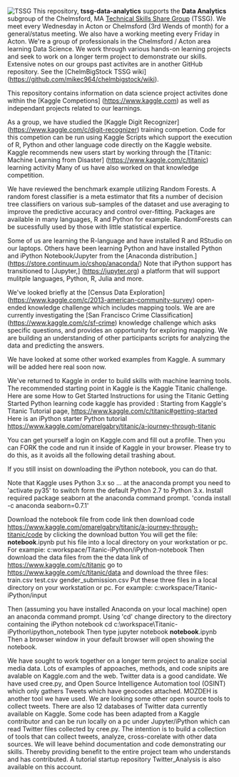 ![TSSG](https://github.com/mikec964/chelmbigstock/blob/master/TSSGwiki.png) This repository, **tssg-data-analytics** supports the **Data Analytics** subgroup of the Chelmsford, MA [Technical Skills Share Group](https://groups.yahoo.com/neo/groups/TSSG-Chelmsford/info) (TSSG). We meet every Wednesday in Acton or Chelmsford (3rd Wends of month) for a general/status meeting. We also have a working meeting every Friday in Acton. We're a group of professionals in the Chelmsford / Acton area learning Data Science. We work through various hands-on learning projects and seek to work on a longer term project to demonstrate our skills. Extensive notes on our groups past activites are in another GitHub repository. See the [ChelmBigStock TSSG wiki] (https://github.com/mikec964/chelmbigstock/wiki).

This repository contains information on data science project activites done within the [Kaggle Competions] (https://www.kaggle.com) as well as independant projects related to our learnings.

As a group, we have studied the [Kaggle Digit Recognizer] (https://www.kaggle.com/c/digit-recognizer) training competion.
Code for this competion can be run using Kaggle Scripts which support the execution of R, Python and other language code directly on the Kaggle website. Kaggle recommends new users start by working through the [Titanic: Machine Learning from Disaster] (https://www.kaggle.com/c/titanic) learning activity Many of us have also worked on that knowledge competition.

We have reviewed the benchmark example utilizing Random Forests. A random forest classifier is a meta estimator that fits a number of decision tree classifiers on various sub-samples of the dataset and use averaging to improve the predictive accuracy and control over-fitting. Packages are available in many languages, R and Python for example. RandomForests can be sucessfully used by those with little statistical expertice.

Some of us are learning the R-language and have installed R and RStudio on our laptops.  Others have been learning Python and have installed Python and iPython Notebook/Jupyter from the [Anaconda distribution.] (https://store.continuum.io/cshop/anaconda/) Note that iPython support has transitioned to [Jupyter,] (https://jupyter.org) a platform that will support mulitple languages, Python, R, Julia and more.

We've looked briefly at the [Census Data Exploration]
(https://www.kaggle.com/c/2013-american-community-survey) open-ended knowledge challenge which includes mapping tools. We are are currently investigating the [San Francisco Crime Classification] (https://www.kaggle.com/c/sf-crime) knowledge challenge which asks specific questions, and provides an opportunity for exploring mapping. We are building an understanding of other participants scripts for analyzing the data and predicting the answers.

We have looked at some other worked examples from Kaggle. A summary will be added here real soon now.

We've returned to Kaggle in order to build skills with machine learning tools. The recommended starting point in Kaggle is the Kaggle Titanic challenge. Here are some How to Get Started Instructions for using the Titanic Getting Started Python learning code kaggle has provided :
Starting from Kaggle's Titanic Tutorial page, 
https://www.kaggle.com/c/titanic#getting-started
Here is an iPython starter Python tutorial
https://www.kaggle.com/omarelgabry/titanic/a-journey-through-titanic

You can get yourself a login on Kaggle.com and fill out a profile.
Then you can FORK the code and run it inside of Kaggle in your browser.
Please try to do this, as it avoids all the following detail trashing about.

If you still  insist on downloading the iPython notebook, you can do that. 

Note that Kaggle uses Python 3.x so ... at the anaconda prompt you need to 'activate py35' to switch form the default Python 2.7 to Python 3.x.
Install required package seaborn  at the anaconda command prompt.
 'conda install -c anaconda seaborn=0.7.1'

Download the notebook file from code link then download code
https://www.kaggle.com/omarelgabry/titanic/a-journey-through-titanic/code
by clicking the download button
You will get the file: 
__notebook__.ipynb
put his file into a local directory on your workstation or pc. For exampie:
c:workspace/Titanic-iPython/iPython-notebook
Then download the data files from the the data link of
https://www.kaggle.com/c/titanic
go to
https://www.kaggle.com/c/titanic/data
and download the three files:
train.csv
test.csv
gender_submission.csv
Put these three files in a local directory on your workstation or pc. For example:
c:workspace/Titanic-iPython/input

Then (assuming you have installed Anaconda on your local machine) open an anaconda command prompt.
Using 'cd' change directory to the directory containing the iPython notebook
cd c:\workspace\Titanic-iPython\ipython_notebook
Then type
jupyter notebook __notebook__.ipynb
Then a browser window in your default browser will open showing the notebook.

We have sought to work together on a longer term project to analize social media data. Lots of examples of appoaches, methods, and code snipits are avalable on Kaggle.com and the  web. Twitter data is a good candidate. We have used cree.py, and Open Source Intelligence Automation tool (OSINT) which only gathers Tweets which have geocodes attached. MOZDEH is another tool we have used.  We are looking some other open source tools to collect tweets. There are also 12 databases of Twitter data currently available on Kaggle. Some code has been adapted from a Kaggle contributor and can be run locally on a pc under Jupyter/iPython which can read Twitter files collected by cree.py.  The intention is to build a collection of tools that can collect tweets, analyze, cross-corelate with other data sources.  We will leave behind documentation and code demonstrating our skills.  Thereby providing benefit to the entire project team who understands and has contributed.  A tutorial startup repository Twitter_Analysis is also available on this account.
